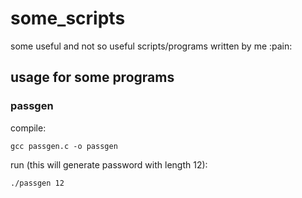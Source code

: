 # some_scripts
some useful and not so useful scripts/programs written by me :pain:

## usage for some programs
### passgen
compile:
```
gcc passgen.c -o passgen
```
run (this will generate password with length 12):
```
./passgen 12
```
